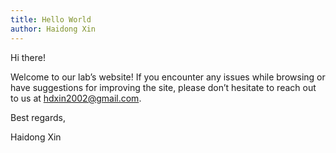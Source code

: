 ```yaml
---
title: Hello World
author: Haidong Xin
---
```


Hi there!

Welcome to our lab’s website! If you encounter any issues while browsing or have suggestions for improving the site, please don’t hesitate to reach out to us at [hdxin2002@gmail.com](mailto://hdxin2002@gmail.com).

Best regards,

Haidong Xin
